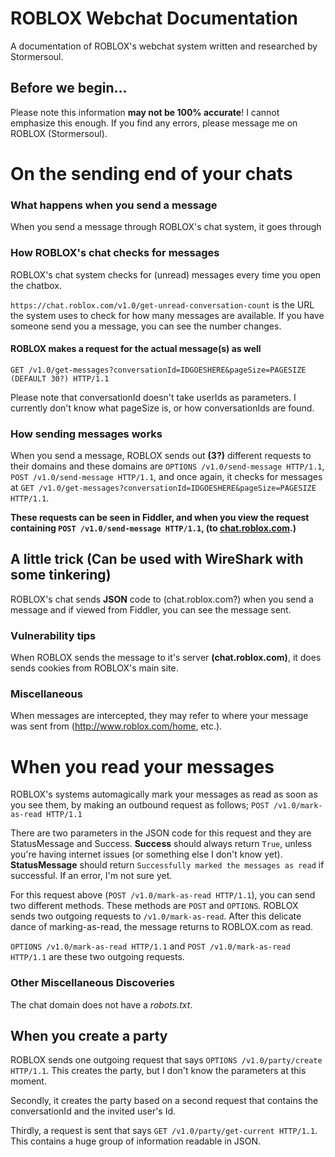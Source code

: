 # ROBLOX Webchat Documentation
A documentation of ROBLOX's webchat system written and researched by Stormersoul.

## Before we begin...
Please note this information **may not be 100% accurate**!
I cannot emphasize this enough. If you find any errors, please message me on ROBLOX (Stormersoul).

# On the sending end of your chats
### What happens when you send a message
When you send a message through ROBLOX's chat system, it goes through 

### How ROBLOX's chat checks for messages
ROBLOX's chat system checks for (unread) messages every time you open the chatbox.

`https://chat.roblox.com/v1.0/get-unread-conversation-count` is the URL the system uses to check for how many messages are available.
If you have someone send you a message, you can see the number changes.

#### ROBLOX makes a request for the actual message(s) as well
`GET /v1.0/get-messages?conversationId=IDGOESHERE&pageSize=PAGESIZE (DEFAULT 30?) HTTP/1.1`

Please note that conversationId doesn't take userIds as parameters.
I currently don't know what pageSize is, or how conversationIds are found.

### How sending messages works
When you send a message, ROBLOX sends out **(3?)** different requests to their domains and these domains are
`OPTIONS /v1.0/send-message HTTP/1.1`,
`POST /v1.0/send-message HTTP/1.1`,
and once again, it checks for messages at `GET /v1.0/get-messages?conversationId=IDGOESHERE&pageSize=PAGESIZE HTTP/1.1`.

**These requests can be seen in Fiddler, and when you view the request containing `POST /v1.0/send-message HTTP/1.1`, (to [chat.roblox.com](https://chat.roblox.com).)**

## A little trick (Can be used with WireShark with some tinkering)
ROBLOX's chat sends **JSON** code to (chat.roblox.com?) when you send a message and if viewed from Fiddler, you can see the message sent.

### Vulnerability tips
When ROBLOX sends the message to it's server **(chat.roblox.com)**, it does sends cookies from ROBLOX's main site.

### Miscellaneous
When messages are intercepted, they may refer to where your message was sent from (http://www.roblox.com/home, etc.).

# When you read your messages
ROBLOX's systems automagically mark your messages as read as soon as you see them, by making an outbound request as follows;
`POST /v1.0/mark-as-read HTTP/1.1`

There are two parameters in the JSON code for this request and they are StatusMessage and Success.
**Success** should always return `True`, unless you're having internet issues (or something else I don't know yet).
**StatusMessage** should return `Successfully marked the messages as read` if successful. If an error, I'm not sure yet.

For this request above (`POST /v1.0/mark-as-read HTTP/1.1`), you can send two different methods.
These methods are `POST` and `OPTIONS`.
ROBLOX sends two outgoing requests to `/v1.0/mark-as-read`. After this delicate dance of marking-as-read, the message returns to ROBLOX.com as read.

`OPTIONS /v1.0/mark-as-read HTTP/1.1` and `POST /v1.0/mark-as-read HTTP/1.1` are these two outgoing requests.
### Other Miscellaneous Discoveries
The chat domain does not have a *robots.txt*.

## When you create a party
ROBLOX sends one outgoing request that says `OPTIONS /v1.0/party/create HTTP/1.1`. This creates the party, but I don't know the parameters at this moment.

Secondly, it creates the party based on a second request that contains the conversationId and the invited user's Id.

Thirdly, a request is sent that says `GET /v1.0/party/get-current HTTP/1.1`. This contains a huge group of information readable in JSON.
